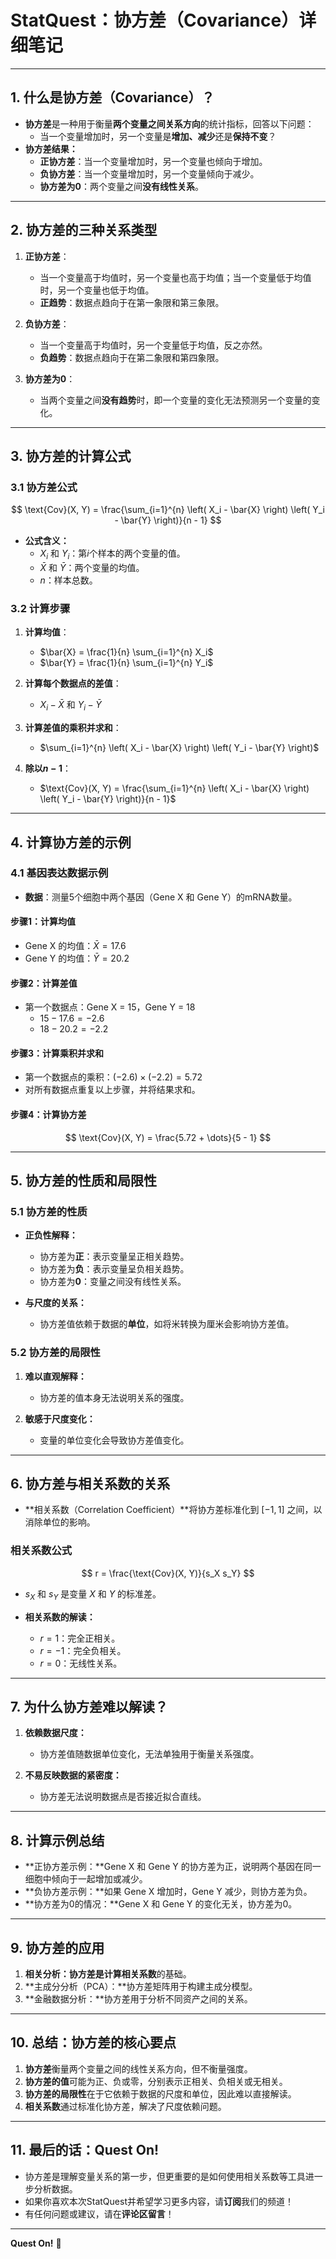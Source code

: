 # **StatQuest：协方差（Covariance）详细笔记**

---

## **1. 什么是协方差（Covariance）？**

- **协方差**是一种用于衡量**两个变量之间关系方向**的统计指标，回答以下问题：  
  - 当一个变量增加时，另一个变量是**增加、减少**还是**保持不变**？  
- **协方差结果：**
  - **正协方差**：当一个变量增加时，另一个变量也倾向于增加。
  - **负协方差**：当一个变量增加时，另一个变量倾向于减少。
  - **协方差为0**：两个变量之间**没有线性关系**。

---

## **2. 协方差的三种关系类型**

1. **正协方差**：  
   - 当一个变量高于均值时，另一个变量也高于均值；当一个变量低于均值时，另一个变量也低于均值。
   - **正趋势**：数据点趋向于在第一象限和第三象限。

2. **负协方差**：  
   - 当一个变量高于均值时，另一个变量低于均值，反之亦然。
   - **负趋势**：数据点趋向于在第二象限和第四象限。

3. **协方差为0**：  
   - 当两个变量之间**没有趋势**时，即一个变量的变化无法预测另一个变量的变化。

---

## **3. 协方差的计算公式**

### **3.1 协方差公式**

$$
\text{Cov}(X, Y) = \frac{\sum_{i=1}^{n} \left( X_i - \bar{X} \right) \left( Y_i - \bar{Y} \right)}{n - 1}
$$

- **公式含义：**
  - $X_i$ 和 $Y_i$：第$i$个样本的两个变量的值。
  - $\bar{X}$ 和 $\bar{Y}$：两个变量的均值。
  - $n$：样本总数。

### **3.2 计算步骤**

1. **计算均值**：  
   - $\bar{X} = \frac{1}{n} \sum_{i=1}^{n} X_i$  
   - $\bar{Y} = \frac{1}{n} \sum_{i=1}^{n} Y_i$

2. **计算每个数据点的差值**：  
   - $X_i - \bar{X}$ 和 $Y_i - \bar{Y}$

3. **计算差值的乘积并求和**：  
   - $\sum_{i=1}^{n} \left( X_i - \bar{X} \right) \left( Y_i - \bar{Y} \right)$

4. **除以$n - 1$**：  
   - $\text{Cov}(X, Y) = \frac{\sum_{i=1}^{n} \left( X_i - \bar{X} \right) \left( Y_i - \bar{Y} \right)}{n - 1}$

---

## **4. 计算协方差的示例**

### **4.1 基因表达数据示例**

- **数据**：测量5个细胞中两个基因（Gene X 和 Gene Y）的mRNA数量。  

#### **步骤1：计算均值**

- Gene X 的均值：$\bar{X} = 17.6$  
- Gene Y 的均值：$\bar{Y} = 20.2$

#### **步骤2：计算差值**

- 第一个数据点：Gene X = 15，Gene Y = 18  
  - $15 - 17.6 = -2.6$  
  - $18 - 20.2 = -2.2$

#### **步骤3：计算乘积并求和**

- 第一个数据点的乘积：$(-2.6) \times (-2.2) = 5.72$  
- 对所有数据点重复以上步骤，并将结果求和。

#### **步骤4：计算协方差**

$$
\text{Cov}(X, Y) = \frac{5.72 + \dots}{5 - 1}
$$

---

## **5. 协方差的性质和局限性**

### **5.1 协方差的性质**

- **正负性解释：**
  - 协方差为**正**：表示变量呈正相关趋势。  
  - 协方差为**负**：表示变量呈负相关趋势。  
  - 协方差为**0**：变量之间没有线性关系。

- **与尺度的关系：**  
  - 协方差值依赖于数据的**单位**，如将米转换为厘米会影响协方差值。

### **5.2 协方差的局限性**

1. **难以直观解释：**  
   - 协方差的值本身无法说明关系的强度。

2. **敏感于尺度变化：**  
   - 变量的单位变化会导致协方差值变化。

---

## **6. 协方差与相关系数的关系**

- **相关系数（Correlation Coefficient）**将协方差标准化到 $[-1, 1]$ 之间，以消除单位的影响。

### **相关系数公式**

$$
r = \frac{\text{Cov}(X, Y)}{s_X s_Y}
$$

- $s_X$ 和 $s_Y$ 是变量 $X$ 和 $Y$ 的标准差。

- **相关系数的解读：**
  - $r = 1$：完全正相关。
  - $r = -1$：完全负相关。
  - $r = 0$：无线性关系。

---

## **7. 为什么协方差难以解读？**

1. **依赖数据尺度：**  
   - 协方差值随数据单位变化，无法单独用于衡量关系强度。

2. **不易反映数据的紧密度：**  
   - 协方差无法说明数据点是否接近拟合直线。

---

## **8. 计算示例总结**

- **正协方差示例：**Gene X 和 Gene Y 的协方差为正，说明两个基因在同一细胞中倾向于一起增加或减少。  
- **负协方差示例：**如果 Gene X 增加时，Gene Y 减少，则协方差为负。  
- **协方差为0的情况：**Gene X 和 Gene Y 的变化无关，协方差为0。

---

## **9. 协方差的应用**

1. **相关分析：**协方差是计算**相关系数**的基础。  
2. **主成分分析（PCA）：**协方差矩阵用于构建主成分模型。  
3. **金融数据分析：**协方差用于分析不同资产之间的关系。

---

## **10. 总结：协方差的核心要点**

1. **协方差**衡量两个变量之间的线性关系方向，但不衡量强度。  
2. **协方差的值**可能为正、负或零，分别表示正相关、负相关或无相关。  
3. **协方差的局限性**在于它依赖于数据的尺度和单位，因此难以直接解读。  
4. **相关系数**通过标准化协方差，解决了尺度依赖问题。

---

## **11. 最后的话：Quest On!**

- 协方差是理解变量关系的第一步，但更重要的是如何使用相关系数等工具进一步分析数据。  
- 如果你喜欢本次StatQuest并希望学习更多内容，请**订阅**我们的频道！  
- 有任何问题或建议，请在**评论区留言**！

---

**Quest On!** 🎯